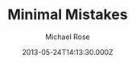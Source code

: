 ---
title: Minimal Mistakes
github: https://github.com/mmistakes/minimal-mistakes
demo: https://mmistakes.github.io/minimal-mistakes/
author: Michael Rose
ssg:
  - Jekyll
cms:
  - Markdown
date: 2013-05-24T14:13:30.000Z
description: >-
  Jekyll theme for building a personal site, blog, project documentation, or
  portfolio.
draft: true
publish_date: '2013-05-24T14:13:30Z'
update_date: '2022-07-08T15:38:44Z'
github_star: 9985
github_fork: 20131
---